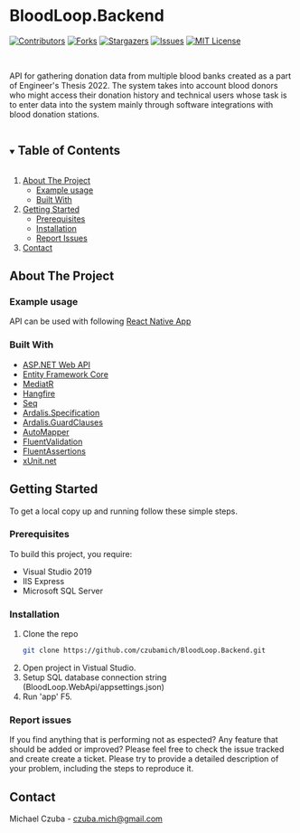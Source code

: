 # BloodLoop.Backend
<!-- PROJECT SHIELDS -->
[![Contributors][contributors-shield]][contributors-url]
[![Forks][forks-shield]][forks-url]
[![Stargazers][stars-shield]][stars-url]
[![Issues][issues-shield]][issues-url]
[![MIT License][license-shield]][license-url]

<!-- PROJECT LOGO -->
<br />
  <p align="left">
    API for gathering donation data from multiple blood banks created as a part of Engineer's Thesis 2022. 
    The system takes into account blood donors who might access their donation history and technical users whose task is to enter data into the system mainly through software integrations with blood donation stations.
</p>

<!-- TABLE OF CONTENTS -->
<details open="open">
  <summary><h2 style="display: inline-block">Table of Contents</h2></summary>
  <ol>
    <li>
      <a href="#about-the-project">About The Project</a>
      <ul>
        <li><a href="#example-usage">Example usage</a></li>
        <li><a href="#built-with">Built With</a></li>
      </ul>
    </li>
    <li>
      <a href="#getting-started">Getting Started</a>
      <ul>
        <li><a href="#prerequisites">Prerequisites</a></li>
        <li><a href="#installation">Installation</a></li>
        <li><a href="#report-issues">Report Issues</a></li>
      </ul>
    </li>
    <li><a href="#contact">Contact</a></li>
  </ol>
</details>

<!-- ABOUT THE PROJECT -->
## About The Project

### Example usage
API can be used with following [React Native App](https://github.com/czubamich/BloodLoop.Mobile)

### Built With

* [ASP.NET Web API](https://docs.microsoft.com/en-us/aspnet/web-api/)
* [Entity Framework Core](https://docs.microsoft.com/en-us/ef/core/)
* [MediatR](https://github.com/jbogard/MediatR)
* [Hangfire](https://www.hangfire.io/)
* [Seq](https://datalust.co/seq)
* [Ardalis.Specification](https://github.com/ardalis/Specification)
* [Ardalis.GuardClauses](https://github.com/ardalis/GuardClauses)
* [AutoMapper](https://automapper.org/)
* [FluentValidation](https://fluentvalidation.net/)
* [FluentAssertions](https://fluentassertions.com/)
* [xUnit.net](https://github.com/moq/moq4)

<!-- GETTING STARTED -->
## Getting Started

To get a local copy up and running follow these simple steps.

### Prerequisites
To build this project, you require:

* Visual Studio 2019
* IIS Express
* Microsoft SQL Server

### Installation
1. Clone the repo
   ```sh
   git clone https://github.com/czubamich/BloodLoop.Backend.git
   ```
2. Open project in Vistual Studio.
3. Setup SQL database connection string (BloodLoop.WebApi/appsettings.json)
4. Run 'app' F5.

### Report issues
If you find anything that is performing not as espected? Any feature that should be added or improved? Please feel free to check the issue tracked and create create a ticket. Please try to provide a detailed description of your problem, including the steps to reproduce it.

<!-- CONTACT -->
## Contact

Michael Czuba - czuba.mich@gmail.com

<!-- MARKDOWN LINKS & IMAGES -->
<!-- https://www.markdownguide.org/basic-syntax/#reference-style-links -->
[contributors-shield]: https://img.shields.io/github/contributors/czubamich/BloodLoop.Backend.svg?style=for-the-badge
[contributors-url]: https://github.com/czubamich/BloodLoop.Backend/graphs/contributors
[forks-shield]: https://img.shields.io/github/forks/czubamich/BloodLoop.Backend.svg?style=for-the-badge
[forks-url]: https://github.com/czubamich/BloodLoop.Backend/network/members
[stars-shield]: https://img.shields.io/github/stars/czubamich/BloodLoop.Backend.svg?style=for-the-badge
[stars-url]: https://github.com/czubamich/BloodLoop.Backend/stargazers
[issues-shield]: https://img.shields.io/github/issues/czubamich/BloodLoop.Backend.svg?style=for-the-badge
[issues-url]: https://github.com/czubamich/BloodLoop.Backend/issues
[license-shield]: https://img.shields.io/github/license/czubamich/BloodLoop.Backend.svg?style=for-the-badge
[license-url]: https://github.com/czubamich/BloodLoop.Backend/blob/master/LICENSE.txt

<!-- README created using the following template -->
<!-- https://github.com/othneildrew/Best-README-Template -->

